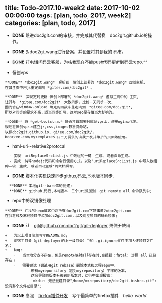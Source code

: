 title: Todo-2017.10-week2
date: 2017-10-02 00:00:00
tags: [plan, todo, 2017, week2]
categories: [plan, todo, 2017]
---
+ **DONE** 跟进doc2git.com的审核，并完成其代替换　doc2git.github.io的操作。
　　
+ **DONE** 对doc2git.wang进行备案，并设置将其到我的 码市。

+ **DONE** 打电话问码云客服，为啥我现在不能push代码更新到码云repo.**

+ 恒创vps

``` 
**DONE** *doc2git.wang*　解析到　恒创上部署的 *doc2git.wang* 虚拟主机，
在其主页中用js重定向到 *gitee.com/doc2git* 。

**DONE**　实现定时更新 恒创上部署的 *doc2git.wang* 虚拟主机中的 主页, 
让其与　*gitee.com/doc2git*　大致同步，比如一天同步一次, 
因为会在window.onload 绑定的函数中重定向到　*gitee.com/doc2git*,
所以对同步的要求不高，适当同步即可，这对seo是有相当大影响的。

**DONE** 将 *get-bootstrap* 静态项目部署到恒创vps上，使用nginx代理。
规划在恒创vps上建立js,css,images静态资源站，
以供doc2git.github.io, gitee.com/doc2git/，
bootzee.com/mytemplates 由三方提供的由我开发并维护的页面等使用。
```


+ html-uri--relative2protocal
```
  - 实现　uriReplaceSrcList.js 中数组的一键　生成, 或者自动生成。
  - 完成　纯粹nodejs代码和命令行使用方式，以及"uriReplaceSrcList.js 中导入数组的一键　生成, 或者自动生成"的文档撰写。
```

+ **DONE** 脚本化实现快速同步github,码云,本地版本同步.
```
  **DONE** 本地git--bare库的创建;
  **DONE** github,码云,本地版本　三个uri添加到　git remote all 命令队列中;
```

+ repo中的双镜像处理
```
**DONE** 在我的hexo博客中将所有doc2git.com字符串改为doc2git.com；
在我在线及离线项目中添加doc2git.com，以及对应项目的码云镜像;
```

+ **DONE** 让　[git@github.com:doc2git/git-deployer](https://doc2git.com/doc2git/deployer.git) 更便于使用.

```
+   为以上项目简单写写README.md;
+   向宿主目录（git-deployer的上一级目录）中的 .gitignore文件中加入该项目文件名；
+   Bug:
    -   当本地分支不存在，但是remote映射all存在时,会报错：fatal: 远程 all 已经存在；
    -   需要尝试（尝试用git rebase）删除本地和远程repo中，
            带有myreponsitory（应为myrepository）字样的版本，
            这会导致前版本升级到新版本时，运行中出现报错：
            'mkdir: 无法创建目录"/home/myrepository/doc2git-bashrc.git": 没有那个文件或目录';
```

+ **DONE** 参照　[firefox插件开发](http://doc2git.com/2017/10/17/firefox%E6%8F%92%E4%BB%B6%E5%BC%80%E5%8F%91/)　写个最简单的firefox插件　*hello, world.*